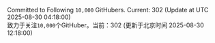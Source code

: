 Committed to Following `10,000` GitHubers. Current: <!-- FOLLOWING_COUNT -->302<!-- FOLLOWING_COUNT --> (Update at UTC <!-- LAST_UPDATED -->2025-08-30 04:18:00<!-- LAST_UPDATED -->)<br>
致力于关注`10,000`个GitHuber。当前：<!-- FOLLOWING_COUNT -->302<!-- FOLLOWING_COUNT --> (更新于北京时间 <!-- LAST_UPDATED_CST -->2025-08-30 12:18:00<!-- LAST_UPDATED_CST -->)
